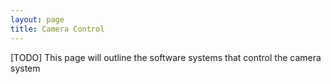 ```yaml
---
layout: page
title: Camera Control
---
```


[TODO] This page will outline the software systems that control the camera system
